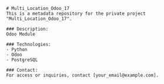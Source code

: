 
    # Multi_Location_Odoo_17
    This is a metadata repository for the private project "Multi_Location_Odoo_17".

    ### Description:
    Odoo Module

    ### Technologies:
    - Python
    - Odoo
    - PostgreSQL

    ### Contact:
    For access or inquiries, contact [your_email@example.com].
    